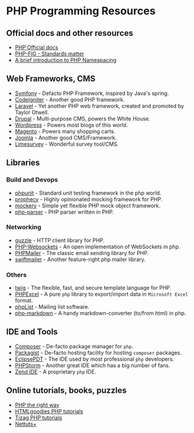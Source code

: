 # PHP Programming Resources

## Official docs and other resources
- [PHP Official docs](http://php.net/manual/en/)
- [PHP-FIG - Standards matter](http://www.php-fig.org/psr/psr-4/)
- [A brief introduction to PHP Namespacing](https://mattstauffer.co/blog/a-brief-introduction-to-php-namespacing)

## Web Frameworks, CMS
- [Symfony](http://symfony.com) - Defacto PHP Framework, inspired by Java's spring.
- [CodeIgniter](https://www.codeigniter.com/) - Another good PHP framework.
- [Laravel](https://laravel.com) - Yet another PHP web framework, created and promoted by Taylor Otwell.
- [Drupal](https://drupal.org/) - Multi-purpose CMS, powers the White House.
- [Wordpress](https://wordpress.org/) - Powers most blogs of this world.
- [Magento](http://magento.com/) - Powers many shopping carts.
- [Joomla](http://developer.joomla.org) - Another good CMS/Framework.
- [Limesurvey](https://www.limesurvey.org/) - Wonderful survey tool/CMS.

## Libraries

### Build and Devops
- [phpunit](https://github.com/sebastianbergmann/phpunit/) - Standard unit testing framework in the php world.
- [prophecy](https://packagist.org/packages/phpspec/prophecy) - Highly opinionated mocking framework for PHP.
- [mockery](https://packagist.org/packages/mockery/mockery) - Simple yet flexible PHP mock object framework.
- [php-parser](https://packagist.org/packages/nikic/php-parser) - PHP parser written in PHP.

### Networking
- [guzzle](https://github.com/guzzle/guzzle) - HTTP client library for PHP.
- [PHP-Websockets](https://github.com/ghedipunk/PHP-Websockets) - An open implementation of WebSockets in php.
- [PHPMailer](https://github.com/PHPMailer/PHPMailer) - The classic email sending library for PHP.
- [swiftmailer](https://packagist.org/packages/swiftmailer/swiftmailer) - Another feature-right php mailer library.

### Others
- [twig](https://packagist.org/packages/twig/twig) - The flexible, fast, and secure template language for PHP.
- [PHPExcel](https://github.com/PHPOffice/PHPExcel) - A pure `php` library to export/import data in `Microsoft Excel` format.
- [phpList](https://www.phplist.org/) - Mailing list software.
- [php-markdown](https://github.com/michelf/php-markdown) - A handy markdown-converter (to/from html) in php.

## IDE and Tools
- [Composer](https://getcomposer.org/doc/) - De-facto package manager for `php`.
- [Packagist](https://packagist.org/) - De-facto hosting facility for hosting `composer` packages.
- [EclipsePDT](https://eclipse.org/pdt/) - The IDE used by most professional `php` developers.
- [PHPStorm](http://www.jetbrains.com/phpstorm) - Another great IDE which has a big number of fans.
- [Zend IDE](http://www.zend.com/products/studio) - A proprietary `php` IDE.

## Online tutorials, books, puzzles
- [PHP the right way](http://www.phptherightway.com/)
- [HTMLgoodies PHP tutorials](http://www.htmlgoodies.com/beyond/php)
- [Tizag PHP tutorials](http://www.tizag.com/phpT)
- [Nettuts+](http://net.tutsplus.com/category/tutorials/php)
